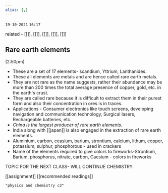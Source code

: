 ```yaml
---
alias: [,]
---
```

`19-10-2021`
`16:17`

related - [[]], [[]], [[]], [[]], [[]]

## Rare earth elements
(2:50pm)

- These are a set of 17 elements- scandium, Yttrium, Lanthanides.
- These all elements are metals and are hence called rare earth metals.
- They are not rare as the name suggests, rather their abundance may be more than 200 times the total average presence of copper, gold, etc. in the earth's crust.
- They are called rare because it is difficult to extract them in their purest form and also their concentration in ores is in traces.
- Applications - Consumer electronics like touch screens, developing navigation and communication technology, Surgical lasers, Rechargeable batteries, etc.
- _China is the largest producer of rare earth elements._
- India along with [[japan]] is also engaged in the extraction of rare earth elements.
- Aluminium, carbon, ceasium, barium, strontium, calcium, lithum, copper, potassium, sulphur, phosphorous - used in crackers
- Name of the elements required to give colors to fireworks-Strontium, Barium, phosphorus, nitrate, carbon, Caesium - colors in fireworks

TOPIC FOR THE NEXT CLASS- WILL CONTINUE CHEMISTRY.


[[assignment]]
[[recommended readings]]

```query
"physics and chemistry c3"
```

